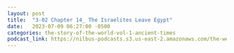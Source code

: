 ```yaml
---
layout: post
title:  "3-02 Chapter 14_ The Israelites Leave Egypt"
date:   2023-07-09 06:27:00 -0500
categories: the-story-of-the-world-vol-1-ancient-times
podcast_link: https://nilbus-podcasts.s3.us-east-2.amazonaws.com/the-well-trained-mind/The%20Story%20of%20the%20World%20Vol.%201%20Ancient%20Times/3-02%20Chapter%2014_%20The%20Israelites%20Leave%20Egypt.mp3
---
```

